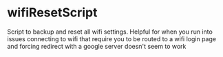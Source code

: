 # wifiResetScript
Script to backup and reset all wifi settings. Helpful for when you run into issues connecting to wifi that require you to be routed to a wifi login page and forcing redirect with a google server doesn't seem to work
